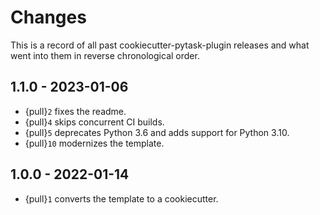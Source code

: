 # Changes

This is a record of all past cookiecutter-pytask-plugin releases and what went into them
in reverse chronological order.

## 1.1.0 - 2023-01-06

- {pull}`2` fixes the readme.
- {pull}`4` skips concurrent CI builds.
- {pull}`5` deprecates Python 3.6 and adds support for Python 3.10.
- {pull}`10` modernizes the template.

## 1.0.0 - 2022-01-14

- {pull}`1` converts the template to a cookiecutter.
